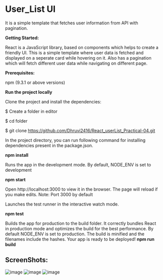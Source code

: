 # User_List UI

It is a simple template that fetches user information from API with pagination.

**Getting Started:**

React is a JavaScript library, based on components which helps to create a friendly UI. This is a simple template where user data is fetched and displayed on a seperate card while hovering on it. Also has a pagination which will fetch different user data while navigating on different page.

**Prerequisites:**


npm (9.3.1 or above versions)

**Run the project locally**

Clone the project and install the dependencies:

$ Create a folder in editor

$ cd folder

$ git clone https://github.com/Dhruvi2416/React_userList_Practical-04.git


In the project directory, you can run following command for installing dependencies present in the package.json.


 **npm install** 

Runs the app in the development mode. By default, NODE_ENV is set to development

**npm start**

Open http://localhost:3000 to view it in the browser. The page will reload if you make edits.
Note: Port 3000 by default


Launches the test runner in the interactive watch mode.

**npm test**

Builds the app for production to the build folder. It correctly bundles React in production mode and optimizes the build for the best performance. By default NODE_ENV is set to production. The build is minified and the filenames include the hashes. Your app is ready to be deployed! 
**npm run build**


## ScreenShots:


![image](https://i.ibb.co/bKtWtMD/Screenshot-from-2023-03-28-13-14-55.png)
![image](https://i.ibb.co/k2YkJfy/Screenshot-from-2023-03-28-13-11-12.png)
![image](https://i.ibb.co/mcHzDdw/Screenshot-from-2023-03-28-13-16-04.png)








